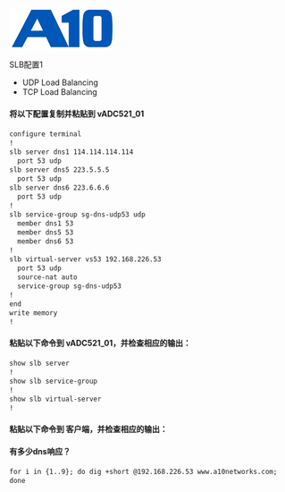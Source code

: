 ![](/Images/A10-NewLogos-Blue-NoReg-RGB-50.png)


SLB配置1
 - UDP Load Balancing
 - TCP Load Balancing


#### 将以下配置复制并粘贴到 vADC521_01
```
configure terminal
!
slb server dns1 114.114.114.114
  port 53 udp
slb server dns5 223.5.5.5
  port 53 udp
slb server dns6 223.6.6.6
  port 53 udp
!
slb service-group sg-dns-udp53 udp
  member dns1 53
  member dns5 53
  member dns6 53
!
slb virtual-server vs53 192.168.226.53
  port 53 udp
  source-nat auto
  service-group sg-dns-udp53
!
end
write memory
!
```

#### 粘贴以下命令到 vADC521_01，并检查相应的输出：
```
show slb server
!
show slb service-group
!
show slb virtual-server
!
```

#### 粘贴以下命令到 客户端，并检查相应的输出：
#### 有多少dns响应？
```
for i in {1..9}; do dig +short @192.168.226.53 www.a10networks.com; done

```



